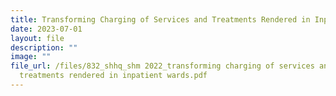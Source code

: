 ```yaml
---
title: Transforming Charging of Services and Treatments Rendered in Inpatient Wards
date: 2023-07-01
layout: file
description: ""
image: ""
file_url: /files/832_shhq_shm 2022_transforming charging of services and
  treatments rendered in inpatient wards.pdf
---
```

